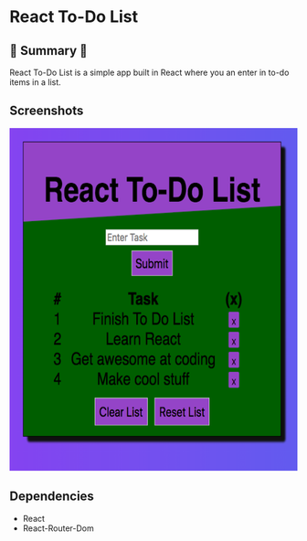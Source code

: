 # React To-Do List

## :round_pushpin: Summary :round_pushpin:

React To-Do List is a simple app built in React where you an enter in to-do items in a list.   
## Screenshots
<img src="https://github.com/chrisliew/react-to-do/blob/master/docs/1.png" height="600px" width="600px">

## Dependencies

* React
* React-Router-Dom

